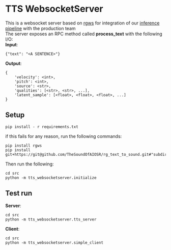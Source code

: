 # TTS WebsocketServer
This is a websocket server based on [rgws](https://github.com/Redict/rg_websocket) for integration of our [inference pipeline](../tts_pipeline) with the production team  
The server exposes an RPC method called **process_text** with the following I/O:  
**Input**:
``` 
{"text": "<A SENTENCE>"}
```   
**Output**:
```
{
    'velocity': <int>,
    'pitch': <int>,
    'source': <str>,
    'qualities': [<str>, <str>, ...],
    'latent_sample': [<float>, <float>, <float>, ...]
}
```

## Setup
``` 
pip install - r requirements.txt
```   
if this fails for any reason, run the following commands:  
``` 
pip install rgws
pip install git+https://git@github.com/TheSoundOfAIOSR/rg_text_to_sound.git#"subdirectory=tts_pipeline"
``` 
Then run the following:  
``` 
cd src
python -m tts_websocketserver.initialize
```   

## Test run
**Server**:
```
cd src
python -m tts_websocketserver.tts_server
```  

**Client**:
```
cd src
python -m tts_websocketserver.simple_client
```  